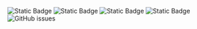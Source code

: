 ![Static Badge](https://img.shields.io/badge/blacklists-60-000000) ![Static Badge](https://img.shields.io/badge/blacklisted-2968814-cc0000) ![Static Badge](https://img.shields.io/badge/whitelisted-2242-00CC00) ![Static Badge](https://img.shields.io/badge/streaming_blacklist-28106-000000) ![GitHub issues](https://img.shields.io/github/issues/fabriziosalmi/blacklists)

